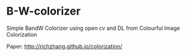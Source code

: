 # B-W-colorizer

Simple BandW Colorizer using open cv and DL from Colourful Image Colorization

Paper: http://richzhang.github.io/colorization/
